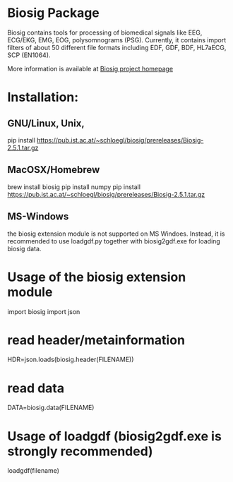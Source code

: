 # Biosig Package

Biosig contains tools for processing of biomedical signals
like  EEG, ECG/EKG, EMG, EOG, polysomnograms (PSG). Currently,
it contains import filters of about 50 different file formats
including EDF, GDF, BDF, HL7aECG, SCP (EN1064).

More information is available at
[Biosig project homepage](https://biosig.sourceforge.io)

# Installation:
## GNU/Linux, Unix,
  pip install https://pub.ist.ac.at/~schloegl/biosig/prereleases/Biosig-2.5.1.tar.gz

## MacOSX/Homebrew
  brew install biosig
  pip install numpy
  pip install https://pub.ist.ac.at/~schloegl/biosig/prereleases/Biosig-2.5.1.tar.gz

## MS-Windows
  the biosig extension module is not supported on MS Windoes.
  Instead, it is recommended to use loadgdf.py together with biosig2gdf.exe
  for loading biosig data.

# Usage of the biosig extension module

   import biosig
   import json
   # read header/metainformation
   HDR=json.loads(biosig.header(FILENAME))
   # read data
   DATA=biosig.data(FILENAME)

# Usage of loadgdf (biosig2gdf.exe is strongly recommended)
  loadgdf(filename)

